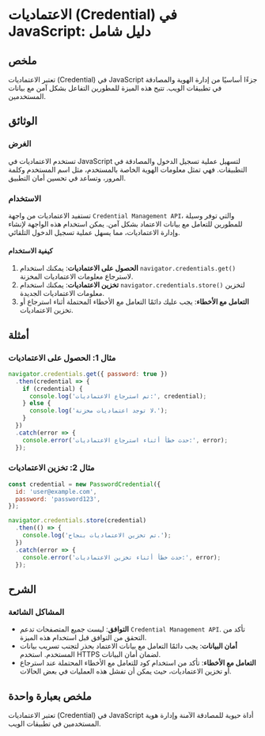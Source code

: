 <!--
Meta Description: # الاعتماديات (Credential) في JavaScript: دليل شامل ## ملخص تعتبر الاعتماديات (Credential) في JavaScript جزءًا أساسيًا من إدارة الهوية والمصادقة في تط...
Meta Keywords: الاعتماديات, credential, javascript, تخزين, error
-->

# الاعتماديات (Credential) في JavaScript: دليل شامل

## ملخص
تعتبر الاعتماديات (Credential) في JavaScript جزءًا أساسيًا من إدارة الهوية والمصادقة في تطبيقات الويب. تتيح هذه الميزة للمطورين التفاعل بشكل آمن مع بيانات المستخدمين.

## الوثائق
### الغرض
تستخدم الاعتماديات في JavaScript لتسهيل عملية تسجيل الدخول والمصادقة في التطبيقات. فهي تمثل معلومات الهوية الخاصة بالمستخدم، مثل اسم المستخدم وكلمة المرور، وتساعد في تحسين أمان التطبيق.

### الاستخدام
تستفيد الاعتماديات من واجهة `Credential Management API`، والتي توفر وسيلة للمطورين للتعامل مع بيانات الاعتماد بشكل آمن. يمكن استخدام هذه الواجهة لإنشاء وإدارة الاعتماديات، مما يسهل عملية تسجيل الدخول التلقائي.

#### كيفية الاستخدام
1. **الحصول على الاعتماديات**: يمكنك استخدام `navigator.credentials.get()` لاسترجاع معلومات الاعتماديات المخزنة.
2. **تخزين الاعتماديات**: يمكنك استخدام `navigator.credentials.store()` لتخزين معلومات الاعتماديات الجديدة.
3. **التعامل مع الأخطاء**: يجب عليك دائمًا التعامل مع الأخطاء المحتملة أثناء استرجاع أو تخزين الاعتماديات.

## أمثلة
### مثال 1: الحصول على الاعتماديات
```javascript
navigator.credentials.get({ password: true })
  .then(credential => {
    if (credential) {
      console.log('تم استرجاع الاعتماديات:', credential);
    } else {
      console.log('لا توجد اعتماديات مخزنة.');
    }
  })
  .catch(error => {
    console.error('حدث خطأ أثناء استرجاع الاعتماديات:', error);
  });
```

### مثال 2: تخزين الاعتماديات
```javascript
const credential = new PasswordCredential({
  id: 'user@example.com',
  password: 'password123',
});

navigator.credentials.store(credential)
  .then(() => {
    console.log('تم تخزين الاعتماديات بنجاح.');
  })
  .catch(error => {
    console.error('حدث خطأ أثناء تخزين الاعتماديات:', error);
  });
```

## الشرح
### المشاكل الشائعة
- **التوافق**: ليست جميع المتصفحات تدعم `Credential Management API`. تأكد من التحقق من التوافق قبل استخدام هذه الميزة.
- **أمان البيانات**: يجب دائمًا التعامل مع بيانات الاعتماد بحذر لتجنب تسريب بيانات المستخدم. استخدم HTTPS لضمان أمان البيانات.
- **التعامل مع الأخطاء**: تأكد من استخدام كود للتعامل مع الأخطاء المحتملة عند استرجاع أو تخزين الاعتماديات، حيث يمكن أن تفشل هذه العمليات في بعض الحالات.

## ملخص بعبارة واحدة
تعتبر الاعتماديات (Credential) في JavaScript أداة حيوية للمصادقة الآمنة وإدارة هوية المستخدمين في تطبيقات الويب.